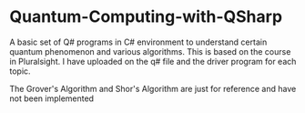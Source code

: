 # Quantum-Computing-with-QSharp
A basic set of Q# programs in C# environment to understand certain quantum phenomenon and various algorithms.
This is based on the course in Pluralsight.
I have uploaded on the q# file and the driver program for each topic.

The Grover's Algorithm and Shor's Algorithm are just for reference and have not been implemented
